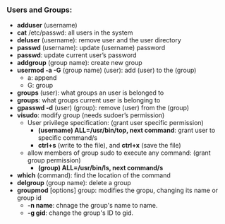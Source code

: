 ### Users and Groups: 
* **adduser** (username) 
* **cat** /etc/passwd: all users in the system
* **deluser** (username): remove user and the user directory 
* **passwd** (username): update (username) password
* **passwd**: update current user’s password 
* **addgroup** (group name): create new group
* **usermod -a -G** (group name) (user): add (user) to the (group) 
	* a: append
	* G: group
* **groups** (user): what groups an user is belonged to
* **groups**: what groups current user is belonging to 
* **gpasswd -d** (user) (group): remove (user) from the (group)
* **visudo**: modify group (needs sudoer’s permission) 
	* User privilege specification:  (grant user specific permission) 
		* **(username) ALL=/usr/bin/top, next command**: grant user to specific command/s
		* **ctrl+s** (write to the file), and **ctrl+x** (save the file) 
	* allow members of group sudo to execute any command: (grant group permission) 
		* **(group) ALL=/usr/bin/ls, next command/s**
* **which** (command): find the location of the command
* **delgroup** (group name): delete a group 
* **groupmod** [options] group: modifies the gropu, changing its name or group id 
	* **-n name**: chnage the group's name to name.
	* **-g gid**: change the group's ID to gid.  